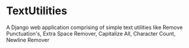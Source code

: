 # TextUtilities
A Django web application comprising of simple text utilities like Remove Punctuation's, Extra Space Remover, Capitalize All, Character Count, Newline Remover
